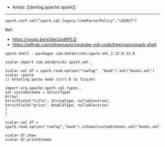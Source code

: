 
- Areas: [[devlog.apache spark]]

---

`spark.conf.set("spark.sql.legacy.timeParserPolicy","LEGACY")`

Ref:

- <https://youtu.be/sGkkUpdWfLQ>
- <https://github.com/oliversavio/youtube-vid-code/tree/main/spark-shell>

`spark-shell --packages com.databricks:spark-xml_2.12:0.12.0`

    scala> import com.databricks.spark.xml._

    scala> val df = spark.read.option("rowTag", "book").xml("books.xml")
    scala> :paste
    // Entering paste mode (ctrl-D to finish)

    import org.apache.spark.sql.types._
    val customSchema = StructType(
    Array(
    StructField("title", StringType, nullable=true),
    StructField("price", DoubleType, nullable=true)
    )
    )

    scala> val df = spark.read.option("rowTag","book").schema(customSchema).xml("books.xml")

    scala> df.show
    scala> df.printSchema
